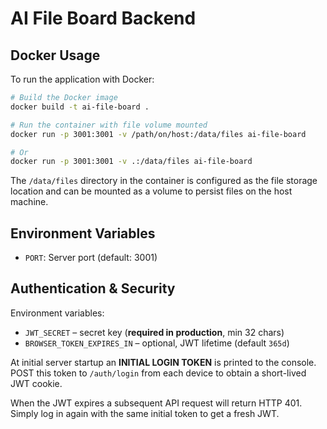 # AI File Board Backend

## Docker Usage

To run the application with Docker:

```bash
# Build the Docker image
docker build -t ai-file-board .

# Run the container with file volume mounted
docker run -p 3001:3001 -v /path/on/host:/data/files ai-file-board

# Or
docker run -p 3001:3001 -v .:/data/files ai-file-board
```

The `/data/files` directory in the container is configured as the file storage location and can be mounted as a volume to persist files on the host machine.

## Environment Variables

- `PORT`: Server port (default: 3001)

## Authentication & Security

Environment variables:

- `JWT_SECRET` – secret key (**required in production**, min 32 chars)
- `BROWSER_TOKEN_EXPIRES_IN` – optional, JWT lifetime (default `365d`)

At initial server startup an **INITIAL LOGIN TOKEN** is printed to the console. POST this token to `/auth/login` from each device to obtain a short-lived JWT cookie.

When the JWT expires a subsequent API request will return HTTP 401. Simply log in again with the same initial token to get a fresh JWT.
